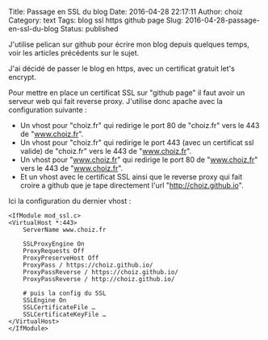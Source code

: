 Title: Passage en SSL du blog
Date: 2016-04-28 22:17:11
Author: choiz
Category: text
Tags: blog ssl https github page
Slug: 2016-04-28-passage-en-ssl-du-blog
Status: published

J'utilise pelican sur github pour écrire mon blog depuis quelques temps, voir les
articles précédents sur le sujet.

J'ai décidé de passer le blog en https, avec un certificat gratuit let's encrypt.

Pour mettre en place un certificat SSL sur "github page" il faut avoir un serveur web qui
fait reverse proxy. J'utilise donc apache avec la configuration suivante :

- Un vhost pour "choiz.fr" qui redirige le port 80 de "choiz.fr" vers le 443 de "www.choiz.fr".
- Un vhost pour "choiz.fr" qui redirige le port 443 (avec un certificat ssl
valide) de "choiz.fr" vers le 443 de
"www.choiz.fr".
- Un vhost pour "www.choiz.fr" qui redirige le port 80 de "www.choiz.fr" vers
le 443 de "www.choiz.fr".
- Et un vhost avec le certificat SSL ainsi que le reverse proxy qui fait croire a
github que je tape directement l'url "http://choiz.github.io".

Ici la configuration du dernier vhost :

```
<IfModule mod_ssl.c>
<VirtualHost *:443>
    ServerName www.choiz.fr

    SSLProxyEngine On
    ProxyRequests Off
    ProxyPreserveHost Off
    ProxyPass / https://choiz.github.io/
    ProxyPassReverse / https://choiz.github.io/
    ProxyPassReverse / http://choiz.github.io/

    # puis la config du SSL
    SSLEngine On
    SSLCertificateFile …
    SSLCertificateKeyFile …
</VirtualHost>
</IfModule>
```

